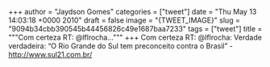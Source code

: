
+++
author = "Jaydson Gomes"
categories = ["tweet"]
date = "Thu May 13 14:03:18 +0000 2010"
draft = false
image = "{TWEET_IMAGE}"
slug = "9094b34cbb390545b44456826c49e1687baa7233"
tags = ["tweet"]
title = """Com certeza RT: @lflrocha..."""
+++
Com certeza RT: @lflrocha: Verdade verdadeira:   “O Rio Grande do Sul tem preconceito contra o Brasil” - http://www.sul21.com.br/

